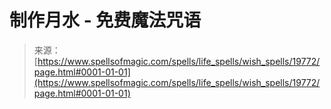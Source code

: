 <!--yml

category: 未分类

date: 2024-06-12 19:02:02

-->

# 制作月水 - 免费魔法咒语

> 来源：[https://www.spellsofmagic.com/spells/life_spells/wish_spells/19772/page.html#0001-01-01](https://www.spellsofmagic.com/spells/life_spells/wish_spells/19772/page.html#0001-01-01)
